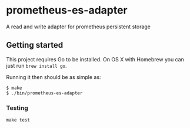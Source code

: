 # prometheus-es-adapter

A read and write adapter for prometheus persistent storage

## Getting started

This project requires Go to be installed. On OS X with Homebrew you can just run `brew install go`.

Running it then should be as simple as:

```console
$ make
$ ./bin/prometheus-es-adapter
```

### Testing

``make test``